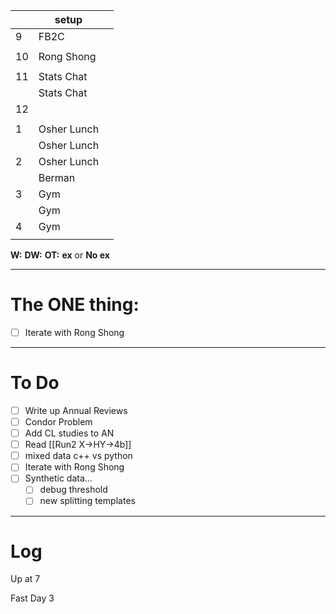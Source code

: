 
|     | setup       |     |
| --- | ----------- | --- |
| 9   | FB2C        |     |
|     |             |     |
| 10  | Rong Shong  |     |
|     |             |     |
| 11  | Stats Chat  |     |
|     | Stats Chat  |     |
| 12  |             |     |
|     |             |     |
| 1   | Osher Lunch |     |
|     | Osher Lunch |     |
| 2   | Osher Lunch |     |
|     | Berman      |     |
| 3   | Gym         |     |
|     | Gym         |     |
| 4   | Gym         |     |
|     |             |     |

**W:**
**DW:**
**OT:**
**ex** or **No ex**

---
# The ONE thing: 
- [ ]  Iterate with Rong Shong

---
# To Do

- [ ]  Write up Annual Reviews
- [ ] Condor Problem
- [ ]  Add CL studies to AN
- [ ] Read [[Run2 X->HY->4b]]
- [ ] mixed data c++ vs python
- [ ]  Iterate with Rong Shong
- [ ] Synthetic data... 
	- [ ] debug threshold 
	- [ ] new splitting templates

---

# Log

Up at 7

Fast Day 3

